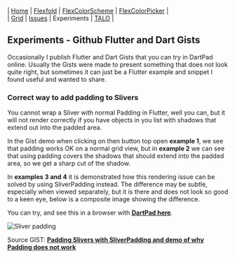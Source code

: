 | [Home](README)   | [Flexfold](flexfold) | [FlexColorScheme](colorscheme) | [FlexColorPicker](colorpicker) |  
| [Grid](gridview) | [Issues](issues)     | Experiments                    | [TALO](talo)                   |

## Experiments - Github Flutter and Dart Gists

Occasionally I publish Flutter and Dart Gists that you can try in DartPad online. Usually the Gists were made
to present something that does not look quite right, but sometimes it can just be a Flutter example and snippet 
I found useful and wanted to share.

### Correct way to add padding to Slivers

You cannot wrap a Sliver with normal Padding in Flutter, well you can, but it will not render correctly if
you have objects in you list with shadows that extend out into the padded area.

In the Gist demo when clicking on then button top open **example 1**, we see that padding works OK on a
normal grid view, but in **example 2** we can see that using padding covers the shadows that should
extend into the padded area, so we get a sharp cut of the shadow.

In **examples 3 and 4** it is demonstrated how this rendering issue can be solved by using SliverPadding instead.
The difference may be subtle, especially when viewed separately, but it is there and does not look so good to a 
keen eye, below is a composite image showing the difference.

You can try, and see this in a browser with [**DartPad here**](https://www.dartpad.dev/e199cb754fc08f4e1500efc96e322eee?).

<img src="https://rydmike.com/assets/sliverpadding.png?raw=true" alt="Sliver padding"/>

Source GIST: [**Padding Slivers with SliverPadding and demo of why Padding does not work**](https://gist.github.com/rydmike/e199cb754fc08f4e1500efc96e322eee)

